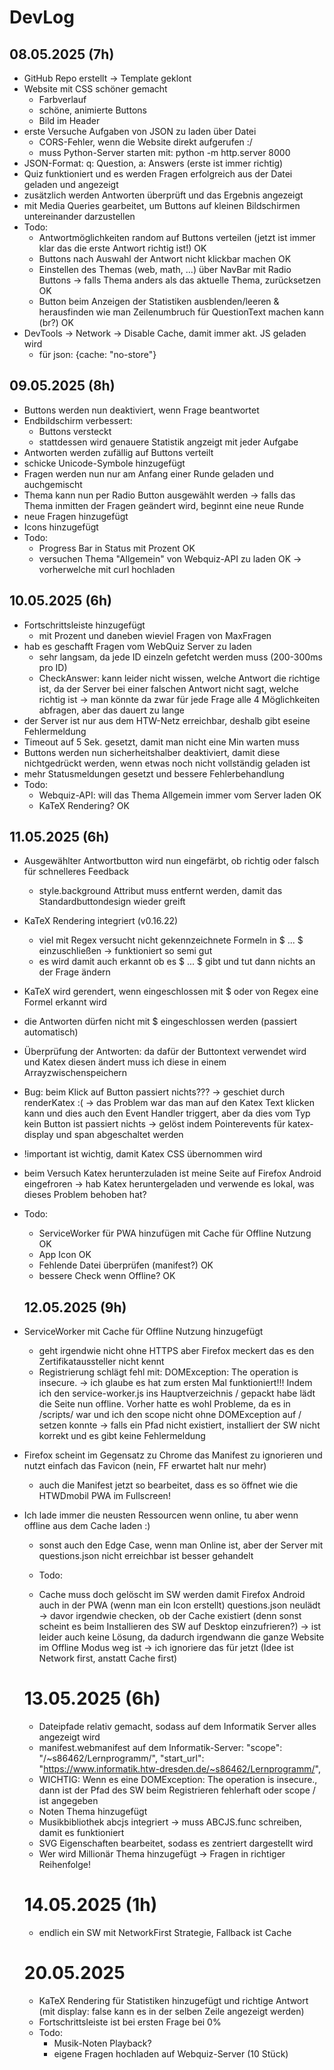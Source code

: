 # DevLog

## 08.05.2025 (7h)

- GitHub Repo erstellt -> Template geklont
- Website mit CSS schöner gemacht
  - Farbverlauf
  - schöne, animierte Buttons
  - Bild im Header
- erste Versuche Aufgaben von JSON zu laden über Datei
  - CORS-Fehler, wenn die Website direkt aufgerufen :/
  - muss Python-Server starten mit: python -m http.server 8000
- JSON-Format: q: Question, a: Answers (erste ist immer richtig)
- Quiz funktioniert und es werden Fragen erfolgreich aus der Datei geladen und angezeigt
- zusätzlich werden Antworten überprüft und das Ergebnis angezeigt
- mit Media Queries gearbeitet, um Buttons auf kleinen Bildschirmen untereinander darzustellen
- Todo: 
  - Antwortmöglichkeiten random auf Buttons verteilen (jetzt ist immer klar das die erste Antwort richtig ist!) OK
  - Buttons nach Auswahl der Antwort nicht klickbar machen OK
  - Einstellen des Themas (web, math, ...) über NavBar mit Radio Buttons -> falls Thema anders als das aktuelle Thema, zurücksetzen OK
  - Button beim Anzeigen der Statistiken ausblenden/leeren & herausfinden wie man Zeilenumbruch für QuestionText machen kann (br?) OK
- DevTools -> Network -> Disable Cache, damit immer akt. JS geladen wird
  - für json: {cache: "no-store"}

## 09.05.2025 (8h)

- Buttons werden nun deaktiviert, wenn Frage beantwortet
- Endbildschirm verbessert: 
  - Buttons versteckt
  - stattdessen wird genauere Statistik angzeigt mit jeder Aufgabe
- Antworten werden zufällig auf Buttons verteilt
- schicke Unicode-Symbole hinzugefügt
- Fragen werden nun nur am Anfang einer Runde geladen und auchgemischt
- Thema kann nun per Radio Button ausgewählt werden
  -> falls das Thema inmitten der Fragen geändert wird, beginnt eine neue Runde
- neue Fragen hinzugefügt
- Icons hinzugefügt
- Todo:
  - Progress Bar in Status mit Prozent OK
  - versuchen Thema "Allgemein" von Webquiz-API zu laden OK -> vorherwelche mit curl hochladen

## 10.05.2025 (6h)

- Fortschrittsleiste hinzugefügt
  - mit Prozent und daneben wieviel Fragen von MaxFragen
- hab es geschafft Fragen vom WebQuiz Server zu laden
  - sehr langsam, da jede ID einzeln gefetcht werden muss (200-300ms pro ID)
  - CheckAnswer: kann leider nicht wissen, welche Antwort die richtige ist, da der Server bei einer falschen Antwort nicht sagt, welche richtig ist
  -> man könnte da zwar für jede Frage alle 4 Möglichkeiten abfragen, aber das dauert zu lange
- der Server ist nur aus dem HTW-Netz erreichbar, deshalb gibt eseine Fehlermeldung
- Timeout auf 5 Sek. gesetzt, damit man nicht eine Min warten muss
- Buttons werden nun sicherheitshalber deaktiviert, damit diese nichtgedrückt werden, wenn etwas noch nicht vollständig geladen ist
- mehr Statusmeldungen gesetzt und bessere Fehlerbehandlung
- Todo:
  - Webquiz-API: will das Thema Allgemein immer vom Server laden OK
  - KaTeX Rendering? OK

## 11.05.2025 (6h)

- Ausgewählter Antwortbutton wird nun eingefärbt, ob richtig oder falsch für schnelleres Feedback
  - style.background Attribut muss entfernt werden, damit das Standardbuttondesign wieder greift
- KaTeX Rendering integriert (v0.16.22)
  - viel mit Regex versucht nicht gekennzeichnete Formeln in \$ ... \$ einzuschließen -> funktioniert so semi gut
  - es wird damit auch erkannt ob es $ ... $ gibt und tut dann nichts an der Frage ändern
- KaTeX wird gerendert, wenn eingeschlossen mit $ oder von Regex eine Formel erkannt wird
- die Antworten dürfen nicht mit $ eingeschlossen werden (passiert automatisch)
- Überprüfung der Antworten: da dafür der Buttontext verwendet wird und Katex diesen ändert muss ich diese in einem Arrayzwischenspeichern
- Bug: beim Klick auf Button passiert nichts??? -> geschiet durch renderKatex :(
  -> das Problem war das man auf den Katex Text klicken kann und dies auch den Event Handler triggert, aber da dies vom Typ kein Button ist passiert nichts
  -> gelöst indem Pointerevents für katex-display und span abgeschaltet werden
- !important ist wichtig, damit Katex CSS übernommen wird
- beim Versuch Katex herunterzuladen ist meine Seite auf Firefox Android eingefroren -> hab Katex heruntergeladen und verwende es lokal, was dieses Problem behoben hat?

- Todo:
  - ServiceWorker für PWA hinzufügen mit Cache für Offline Nutzung OK
  - App Icon OK
  - Fehlende Datei überprüfen (manifest?) OK
  - bessere Check wenn Offline? OK

  ## 12.05.2025 (9h)

- ServiceWorker mit Cache für Offline Nutzung hinzugefügt
  - geht irgendwie nicht ohne HTTPS aber Firefox meckert das es den Zertifikataussteller nicht kennt
  - Registrierung schlägt fehl mit: DOMException: The operation is insecure.
  -> ich glaube es hat zum ersten Mal funktioniert!!! Indem ich den service-worker.js ins Hauptverzeichnis / gepackt habe lädt die Seite nun offline. Vorher hatte es wohl Probleme, da es in /scripts/ war und ich den scope nicht ohne DOMException auf / setzen konnte
  -> falls ein Pfad nicht existiert, installiert der SW nicht korrekt und es gibt keine Fehlermeldung
- Firefox scheint im Gegensatz zu Chrome das Manifest zu ignorieren und nutzt einfach das Favicon (nein, FF erwartet halt nur mehr)
  - auch die Manifest jetzt so bearbeitet, dass es so öffnet wie die HTWDmobil PWA im Fullscreen!
- Ich lade immer die neusten Ressourcen wenn online, tu aber wenn offline aus dem Cache laden :)
  - sonst auch den Edge Case, wenn man Online ist, aber der Server mit questions.json nicht erreichbar ist besser gehandelt

  - Todo:
   - Cache muss doch gelöscht im SW werden damit Firefox Android auch in der PWA (wenn man ein Icon erstellt) questions.json neulädt
   -> davor irgendwie checken, ob der Cache existiert (denn sonst scheint es beim Installieren des SW auf Desktop einzufrieren?)
   -> ist leider auch keine Lösung, da dadurch irgendwann die ganze Website im Offline Modus weg ist
   -> ich ignoriere das für jetzt (Idee ist Network first, anstatt Cache first)

  # 13.05.2025 (6h)

  - Dateipfade relativ gemacht, sodass auf dem Informatik Server alles angezeigt wird
  - manifest.webmanifest auf dem Informatik-Server:
   "scope": "/~s86462/Lernprogramm/",
   "start_url": "https://www.informatik.htw-dresden.de/~s86462/Lernprogramm/",
  - WICHTIG: Wenn es eine DOMException: The operation is insecure., dann ist der Pfad des SW beim Registrieren fehlerhaft oder scope / ist angegeben
  - Noten Thema hinzugefügt
  - Musikbibliothek abcjs integriert -> muss ABCJS.func schreiben, damit es funktioniert
  - SVG Eigenschaften bearbeitet, sodass es zentriert dargestellt wird
  - Wer wird Millionär Thema hinzugefügt -> Fragen in richtiger Reihenfolge!

  # 14.05.2025 (1h)

  - endlich ein SW mit NetworkFirst Strategie, Fallback ist Cache

  # 20.05.2025

  - KaTeX Rendering für Statistiken hinzugefügt und richtige Antwort (mit display: false kann es in der selben Zeile angezeigt werden)
  - Fortschrittsleiste ist bei ersten Frage bei 0%
  - Todo: 
    - Musik-Noten Playback?
    - eigene Fragen hochladen auf Webquiz-Server (10 Stück)